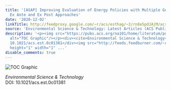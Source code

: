 ```yaml
---
title: '[ASAP] Improving Evaluation of Energy Policies with Multiple Goals: Comparing
  Ex Ante and Ex Post Approaches'
date: '2020-12-02'
linkTitle: http://feedproxy.google.com/~r/acs/esthag/~3/rn8eSpdJAjM/acs.est.0c01381
source: 'Environmental Science & Technology: Latest Articles (ACS Publications)'
description: '<p><img src="https://pubs.acs.org/na101/home/literatum/publisher/achs/journals/content/esthag/0/esthag.ahead-of-print/acs.est.0c01381/20201202/images/medium/es0c01381_0003.gif"
  alt="TOC Graphic"/></p><div><cite>Environmental Science & Technology</cite></div><div>DOI:
  10.1021/acs.est.0c01381</div><img src="http://feeds.feedburner.com/~r/acs/esthag/~4/rn8eSpdJAjM"
  height="1" width="1" ...'
disable_comments: true
---
```

<p><img src="https://pubs.acs.org/na101/home/literatum/publisher/achs/journals/content/esthag/0/esthag.ahead-of-print/acs.est.0c01381/20201202/images/medium/es0c01381_0003.gif" alt="TOC Graphic"/></p><div><cite>Environmental Science & Technology</cite></div><div>DOI: 10.1021/acs.est.0c01381</div><img src="http://feeds.feedburner.com/~r/acs/esthag/~4/rn8eSpdJAjM" height="1" width="1" ...